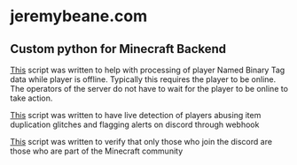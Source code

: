 # jeremybeane.com

## Custom python for Minecraft Backend

[This](python-scripts/unjail_enderclear.py) script was written to help with processing of player Named Binary Tag data while player is offline. Typically this requires the player to be online. The operators of the server do not have to wait for the player to be online to take action.

[This](python-scripts/dupe-detect.py) script was written to have live detection of players abusing item duplication glitches and flagging alerts on discord through webhook

[This](python-scripts/verify.py) script was written to verify that only those who join the discord are those who are part of the Minecraft community